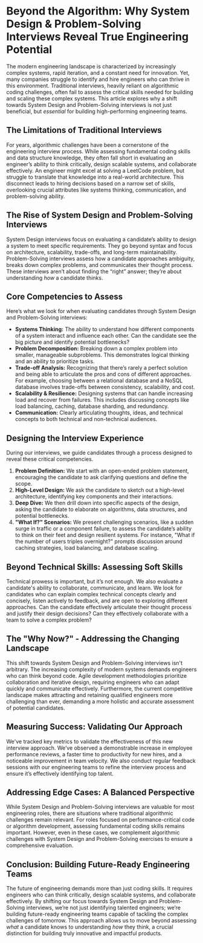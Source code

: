 # Beyond the Algorithm: Why System Design & Problem-Solving Interviews Reveal True Engineering Potential

The modern engineering landscape is characterized by increasingly complex systems, rapid iteration, and a constant need for innovation. Yet, many companies struggle to identify and hire engineers who can thrive in this environment. Traditional interviews, heavily reliant on algorithmic coding challenges, often fail to assess the critical skills needed for building and scaling these complex systems. This article explores why a shift towards System Design and Problem-Solving interviews is not just beneficial, but *essential* for building high-performing engineering teams.

## The Limitations of Traditional Interviews

For years, algorithmic challenges have been a cornerstone of the engineering interview process. While assessing fundamental coding skills and data structure knowledge, they often fall short in evaluating an engineer’s ability to think critically, design scalable systems, and collaborate effectively.  An engineer might excel at solving a LeetCode problem, but struggle to translate that knowledge into a real-world architecture.  This disconnect leads to hiring decisions based on a narrow set of skills, overlooking crucial attributes like systems thinking, communication, and problem-solving ability.

## The Rise of System Design and Problem-Solving Interviews

System Design interviews focus on evaluating a candidate’s ability to design a system to meet specific requirements. They go beyond syntax and focus on architecture, scalability, trade-offs, and long-term maintainability. Problem-Solving interviews assess how a candidate approaches ambiguity, breaks down complex problems, and communicates their thought process. These interviews aren’t about finding the “right” answer; they’re about understanding *how* a candidate thinks.

## Core Competencies to Assess

Here’s what we look for when evaluating candidates through System Design and Problem-Solving interviews:

*   **Systems Thinking:** The ability to understand how different components of a system interact and influence each other. Can the candidate see the big picture and identify potential bottlenecks?
*   **Problem Decomposition:** Breaking down a complex problem into smaller, manageable subproblems.  This demonstrates logical thinking and an ability to prioritize tasks.
*   **Trade-off Analysis:**  Recognizing that there’s rarely a perfect solution and being able to articulate the pros and cons of different approaches.  For example, choosing between a relational database and a NoSQL database involves trade-offs between consistency, scalability, and cost.
*   **Scalability & Resilience:**  Designing systems that can handle increasing load and recover from failures.  This includes discussing concepts like load balancing, caching, database sharding, and redundancy.
*   **Communication:** Clearly articulating thoughts, ideas, and technical concepts to both technical and non-technical audiences.

## Designing the Interview Experience

During our interviews, we guide candidates through a process designed to reveal these critical competencies. 

1.  **Problem Definition:** We start with an open-ended problem statement, encouraging the candidate to ask clarifying questions and define the scope. 
2.  **High-Level Design:** We ask the candidate to sketch out a high-level architecture, identifying key components and their interactions.
3.  **Deep Dive:** We then drill down into specific aspects of the design, asking the candidate to elaborate on algorithms, data structures, and potential bottlenecks.
4.  **"What If?" Scenarios:** We present challenging scenarios, like a sudden surge in traffic or a component failure, to assess the candidate’s ability to think on their feet and design resilient systems.  For instance, "What if the number of users triples overnight?" prompts discussion around caching strategies, load balancing, and database scaling.

## Beyond Technical Skills: Assessing Soft Skills

Technical prowess is important, but it’s not enough. We also evaluate a candidate's ability to collaborate, communicate, and learn.  We look for candidates who can explain complex technical concepts clearly and concisely, listen actively to feedback, and are open to exploring different approaches.  Can the candidate effectively articulate their thought process and justify their design decisions?  Can they effectively collaborate with a team to solve a complex problem?

## The "Why Now?" - Addressing the Changing Landscape

This shift towards System Design and Problem-Solving interviews isn't arbitrary. The increasing complexity of modern systems demands engineers who can think beyond code. Agile development methodologies prioritize collaboration and iterative design, requiring engineers who can adapt quickly and communicate effectively. Furthermore, the current competitive landscape makes attracting and retaining qualified engineers more challenging than ever, demanding a more holistic and accurate assessment of potential candidates.

## Measuring Success: Validating Our Approach

We've tracked key metrics to validate the effectiveness of this new interview approach. We’ve observed a demonstrable increase in employee performance reviews, a faster time to productivity for new hires, and a noticeable improvement in team velocity.  We also conduct regular feedback sessions with our engineering teams to refine the interview process and ensure it’s effectively identifying top talent.

## Addressing Edge Cases: A Balanced Perspective

While System Design and Problem-Solving interviews are valuable for most engineering roles, there are situations where traditional algorithmic challenges remain relevant. For roles focused on performance-critical code or algorithm development, assessing fundamental coding skills remains important.  However, even in these cases, we complement algorithmic challenges with System Design and Problem-Solving exercises to ensure a comprehensive evaluation.

## Conclusion: Building Future-Ready Engineering Teams

The future of engineering demands more than just coding skills. It requires engineers who can think critically, design scalable systems, and collaborate effectively. By shifting our focus towards System Design and Problem-Solving interviews, we’re not just identifying talented engineers; we’re building future-ready engineering teams capable of tackling the complex challenges of tomorrow.  This approach allows us to move beyond assessing *what* a candidate knows to understanding *how* they think, a crucial distinction for building truly innovative and impactful products.